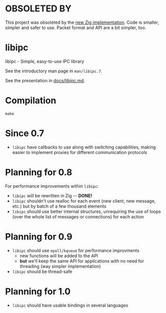 
# OBSOLETED BY

This project was obsoleted by the [new Zig implementation][zigimpl].
Code is smaller, simpler and safer to use.
Packet format and API are a bit simpler, too.

# libipc

libipc - Simple, easy-to-use IPC library

See the introductory man page in `man/libipc.7`.

See the presentation in [docs/libipc.md](docs/libipc.md).

# Compilation

`make`

# Since 0.7

- `libipc` have callbacks to use along with switching capabilities, making easier to implement proxies for different communication protocols

# Planning for 0.8

For performance improvements within `libipc`:

- `libipc` will be rewritten in Zig -- **DONE!**
- `libipc` shouldn't use realloc for each event (new client, new message, etc.) but by batch of a few thousand elements
- `libipc` should use better internal structures, unrequiring the use of loops (over the whole list of messages or connections) for each action

# Planning for 0.9

- `libipc` should use `epoll/kqueue` for performance improvments
  * new functions will be added to the API
  * **but** we'll keep the same API for applications with no need for threading (way simpler implementation)
- `libipc` should be thread-safe

# Planning for 1.0

- `libipc` should have usable bindings in several languages

[zigimpl]: https://git.baguette.netlib.re/Baguette/libipc
